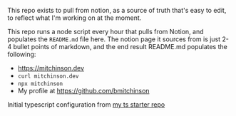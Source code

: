 This repo exists to pull from notion, as a source of truth that's easy to edit,
to reflect what I'm working on at the moment.

This repo runs a node script every hour that pulls from Notion, and populates the
`README.md` file here. The notion page it sources from is just 2-4 bullet points
of markdown, and the end result README.md populates the following:

-   https://mitchinson.dev
-   `curl mitchinson.dev`
-   `npx mitchinson`
-   My profile at https://github.com/bmitchinson

Initial typescript configuration from [my ts starter repo](https://github.com/bmitchinson/typescript-node-starter)
